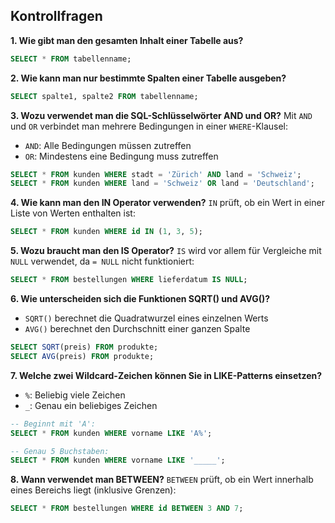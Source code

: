 ## Kontrollfragen

**1. Wie gibt man den gesamten Inhalt einer Tabelle aus?**  
```sql
SELECT * FROM tabellenname;
```

**2. Wie kann man nur bestimmte Spalten einer Tabelle ausgeben?**

```sql
SELECT spalte1, spalte2 FROM tabellenname;
```

**3. Wozu verwendet man die SQL-Schlüsselwörter AND und OR?**
Mit `AND` und `OR` verbindet man mehrere Bedingungen in einer `WHERE`-Klausel:

* `AND`: Alle Bedingungen müssen zutreffen
* `OR`: Mindestens eine Bedingung muss zutreffen

```sql
SELECT * FROM kunden WHERE stadt = 'Zürich' AND land = 'Schweiz';
SELECT * FROM kunden WHERE land = 'Schweiz' OR land = 'Deutschland';
```

**4. Wie kann man den IN Operator verwenden?**
`IN` prüft, ob ein Wert in einer Liste von Werten enthalten ist:

```sql
SELECT * FROM kunden WHERE id IN (1, 3, 5);
```

**5. Wozu braucht man den IS Operator?**
`IS` wird vor allem für Vergleiche mit `NULL` verwendet, da `= NULL` nicht funktioniert:

```sql
SELECT * FROM bestellungen WHERE lieferdatum IS NULL;
```

**6. Wie unterscheiden sich die Funktionen SQRT() und AVG()?**

* `SQRT()` berechnet die Quadratwurzel eines einzelnen Werts
* `AVG()` berechnet den Durchschnitt einer ganzen Spalte

```sql
SELECT SQRT(preis) FROM produkte;
SELECT AVG(preis) FROM produkte;
```

**7. Welche zwei Wildcard-Zeichen können Sie in LIKE-Patterns einsetzen?**

* `%`: Beliebig viele Zeichen
* `_`: Genau ein beliebiges Zeichen

```sql
-- Beginnt mit 'A':
SELECT * FROM kunden WHERE vorname LIKE 'A%';

-- Genau 5 Buchstaben:
SELECT * FROM kunden WHERE vorname LIKE '_____';
```

**8. Wann verwendet man BETWEEN?**
`BETWEEN` prüft, ob ein Wert innerhalb eines Bereichs liegt (inklusive Grenzen):

```sql
SELECT * FROM bestellungen WHERE id BETWEEN 3 AND 7;
```